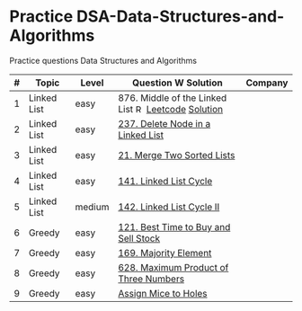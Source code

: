 # Practice DSA-Data-Structures-and-Algorithms
Practice questions Data Structures and Algorithms


| #   | Topic       | Level  | Question W Solution                                                                                                                                                                                                                                           | Company |
|-----|-------------|--------|---------------------------------------------------------------------------------------------------------------------------------------------------------------------------------------------------------------------------------------------------------------|---------|
| 1   | Linked List | easy   | 876. Middle of the Linked List <img width="15" height="15" src="https://img.icons8.com/color/344/external-link-squared.png" alt="Resume application project app icon"> [Leetcode]() [Solution](General/Linked%20List/876.%20Middle%20of%20the%20Linked%20List) |         |
| 2   | Linked List | easy   | [237. Delete Node in a Linked List](General%2FLinked%20List%2F237.%20Delete%20Node%20in%20a%20Linked%20List)                                                                                                                                                  |         |
| 3   | Linked List | easy   | [21. Merge Two Sorted Lists](General%2FLinked%20List%2F21.%20Merge%20Two%20Sorted%20Lists)                                                                                                                                                                    |         |
| 4   | Linked List | easy   | [141. Linked List Cycle](General%2FLinked%20List%2F141.%20Linked%20List%20Cycle)                                                                                                                                                                              |         |
| 5   | Linked List | medium | [142. Linked List Cycle II](General%2FLinked%20List%2F142.%20Linked%20List%20Cycle%20II)                                                                                                                                                                      |         |
| 6   | Greedy      | easy   | [121. Best Time to Buy and Sell Stock](General%2FGreedy%2F121.%20Best%20Time%20to%20Buy%20and%20Sell%20Stock)                                                                                                                                                 |         |
| 7   | Greedy      | easy   | [169. Majority Element](General%2FGreedy%2F169.%20Majority%20Element)                                                                                                                                                                                         |         |
| 8   | Greedy      | easy   | [628. Maximum Product of Three Numbers](General%2FGreedy%2F628.%20Maximum%20Product%20of%20Three%20Numbers)                                                                                                                                                   |         |
| 9   | Greedy      | easy   | [Assign Mice to Holes](General%2FGreedy%2FAssign%20Mice%20to%20Holes)                                                                                                                                                                                         |         |

